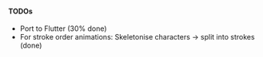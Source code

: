 #### TODOs
* Port to Flutter (30% done)
* For stroke order animations: Skeletonise characters -> split into strokes (done)

